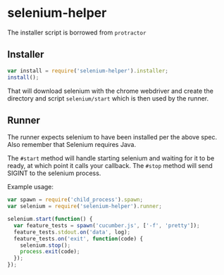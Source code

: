 # selenium-helper

The installer script is borrowed from `protractor`

## Installer

```javascript
var install = require('selenium-helper').installer;
install();
```

That will download selenium with the chrome webdriver and create the directory and script `selenium/start` which is then used by the runner.

## Runner

The runner expects selenium to have been installed per the above spec. Also remember that Selenium requires Java.

The `#start` method will handle starting selenium and waiting for it to be ready, at which point it calls your callback.
The `#stop` method will send SIGINT to the selenium process.

Example usage:

```javascript
var spawn = require('child_process').spawn;
var selenium = require('selenium-helper').runner;

selenium.start(function() {
  var feature_tests = spawn('cucumber.js', ['-f', 'pretty']);
  feature_tests.stdout.on('data', log);
  feature_tests.on('exit', function(code) {
    selenium.stop();
    process.exit(code);
  });
});
```
